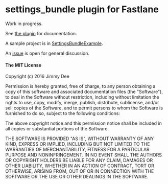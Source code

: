 # settings_bundle plugin for Fastlane

Work in progress.

See [the plugin](fastlane-plugin-settings_bundle) for
documentation.

A sample project is in [SettingsBundleExample](SettingsBundleExample).

An [issue](https://github.com/jdee/settings-bundle/issues/1) is open
for general discussion.

#### The MIT License

Copyright (c) 2016 Jimmy Dee

Permission is hereby granted, free of charge, to any person obtaining a copy of this software and associated documentation files (the "Software"), to deal in the Software without restriction, including without limitation the rights to use, copy, modify, merge, publish, distribute, sublicense, and/or sell copies of the Software, and to permit persons to whom the Software is furnished to do so, subject to the following conditions:

The above copyright notice and this permission notice shall be included in all copies or substantial portions of the Software.

THE SOFTWARE IS PROVIDED "AS IS", WITHOUT WARRANTY OF ANY KIND, EXPRESS OR IMPLIED, INCLUDING BUT NOT LIMITED TO THE WARRANTIES OF MERCHANTABILITY, FITNESS FOR A PARTICULAR PURPOSE AND NONINFRINGEMENT. IN NO EVENT SHALL THE AUTHORS OR COPYRIGHT HOLDERS BE LIABLE FOR ANY CLAIM, DAMAGES OR OTHER LIABILITY, WHETHER IN AN ACTION OF CONTRACT, TORT OR OTHERWISE, ARISING FROM, OUT OF OR IN CONNECTION WITH THE SOFTWARE OR THE USE OR OTHER DEALINGS IN THE SOFTWARE.
